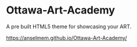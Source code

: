 # Ottawa-Art-Academy

A pre built HTML5 theme for showcasing your ART. 

https://anselmem.github.io/Ottawa-Art-Academy/
